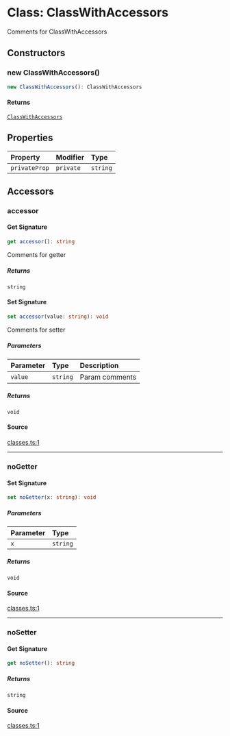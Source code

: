 # Class: ClassWithAccessors

Comments for ClassWithAccessors

## Constructors

### new ClassWithAccessors()

```ts
new ClassWithAccessors(): ClassWithAccessors
```

#### Returns

[`ClassWithAccessors`](ClassWithAccessors.md)

## Properties

| Property | Modifier | Type |
| :------ | :------ | :------ |
| `privateProp` | `private` | `string` |

## Accessors

### accessor

#### Get Signature

```ts
get accessor(): string
```

Comments for getter

##### Returns

`string`

#### Set Signature

```ts
set accessor(value: string): void
```

Comments for setter

##### Parameters

| Parameter | Type | Description |
| :------ | :------ | :------ |
| `value` | `string` | Param comments |

##### Returns

`void`

#### Source

[classes.ts:1](http://source-url)

***

### noGetter

#### Set Signature

```ts
set noGetter(x: string): void
```

##### Parameters

| Parameter | Type |
| :------ | :------ |
| `x` | `string` |

##### Returns

`void`

#### Source

[classes.ts:1](http://source-url)

***

### noSetter

#### Get Signature

```ts
get noSetter(): string
```

##### Returns

`string`

#### Source

[classes.ts:1](http://source-url)
